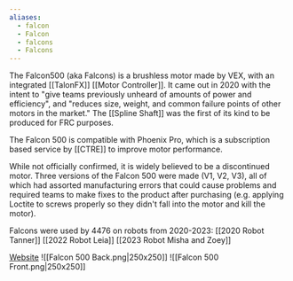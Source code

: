 ```yaml
---
aliases:
  - falcon
  - Falcon
  - falcons
  - Falcons
---
```

The Falcon500 (aka Falcons) is a brushless motor made by VEX, with an integrated [[TalonFX]] [[Motor Controller]]. It came out in 2020 with the intent to "give teams previously unheard of amounts of power and efficiency", and "reduces size, weight, and common failure points of other motors in the market." The [[Spline Shaft]] was the first of its kind to be produced for FRC purposes.

The Falcon 500 is compatible with Phoenix Pro, which is a subscription based service by [[CTRE]] to improve motor performance.

While not officially confirmed, it is widely believed to be a discontinued motor. Three versions of the Falcon 500 were made (V1, V2, V3), all of which had assorted manufacturing errors that could cause problems and required teams to make fixes to the product after purchasing (e.g. applying Loctite to screws properly so they didn't fall into the motor and kill the motor). 

Falcons were used by 4476 on robots from 2020-2023: [[2020 Robot Tanner]] [[2022 Robot Leia]] [[2023 Robot Misha and Zoey]]

[Website](https://www.vexrobotics.com/217-6515.html)
![[Falcon 500 Back.png|250x250]]
![[Falcon 500 Front.png|250x250]]
